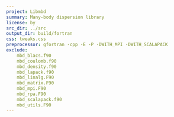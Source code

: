 ```yaml
---
project: Libmbd
summary: Many-body dispersion library
license: by
src_dir: ../src
output_dir: build/fortran
css: tweaks.css
preprocessor: gfortran -cpp -E -P -DWITH_MPI -DWITH_SCALAPACK
exclude:
    mbd_blacs.f90
    mbd_coulomb.f90
    mbd_density.f90
    mbd_lapack.f90
    mbd_linalg.F90
    mbd_matrix.F90
    mbd_mpi.F90
    mbd_rpa.F90
    mbd_scalapack.f90
    mbd_utils.F90
---
```

